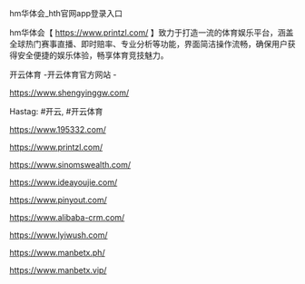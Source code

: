 hm华体会_hth官网app登录入口

hm华体会【 https://www.printzl.com/ 】致力于打造一流的体育娱乐平台，涵盖全球热门赛事直播、即时赔率、专业分析等功能，界面简洁操作流畅，确保用户获得安全便捷的娱乐体验，畅享体育竞技魅力。

开云体育 -开云体育官方网站 -

https://www.shengyinggw.com/

Hastag: #开云, #开云体育

https://www.195332.com/

https://www.printzl.com/

https://www.sinomswealth.com/

https://www.ideayoujie.com/

https://www.pinyout.com/

https://www.alibaba-crm.com/

https://www.lyiwush.com/

https://www.manbetx.ph/

https://www.manbetx.vip/
